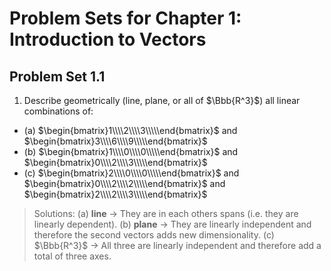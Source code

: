 # Problem Sets for Chapter 1: Introduction to Vectors

## Problem Set 1.1

1. Describe geometrically (line, plane, or all of $\Bbb{R^3}$) all linear combinations of:
  * (a) $\begin{bmatrix}1\\\\2\\\\3\\\\\end{bmatrix}$ and $\begin{bmatrix}3\\\\6\\\\9\\\\\end{bmatrix}$
  * (b) $\begin{bmatrix}1\\\\0\\\\0\\\\\end{bmatrix}$ and $\begin{bmatrix}0\\\\2\\\\3\\\\\end{bmatrix}$
  * (c) $\begin{bmatrix}2\\\\0\\\\0\\\\\end{bmatrix}$ and $\begin{bmatrix}0\\\\2\\\\2\\\\\end{bmatrix}$ and $\begin{bmatrix}2\\\\2\\\\3\\\\\end{bmatrix}$

> Solutions:
> (a) **line** $\rightarrow$ They are in each others spans (i.e. they are linearly dependent).
> (b) **plane** $\rightarrow$ They are linearly independent and therefore the second vectors adds new dimensionality.
> (c) $\Bbb{R^3}$ $\rightarrow$ All three are linearly independent and therefore add a total of three axes.
